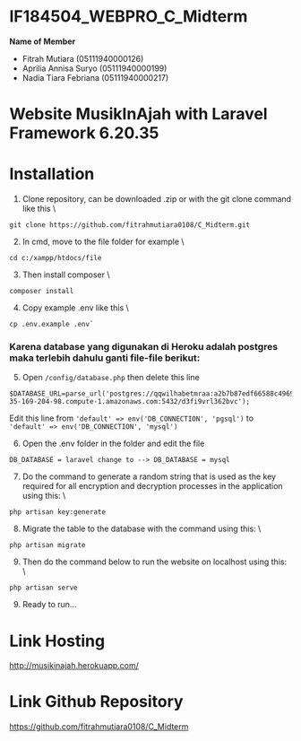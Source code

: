 # IF184504_WEBPRO_C_Midterm

**Name of Member**
- Fitrah Mutiara (05111940000126)
- Aprilia Annisa Suryo (05111940000199)
- Nadia Tiara Febriana (05111940000217)

# Website MusikInAjah with Laravel Framework 6.20.35 #

# Installation
1. Clone repository, can be downloaded .zip or with the git clone command like this \
```
git clone https://github.com/fitrahmutiara0108/C_Midterm.git
```
2. In cmd, move to the file folder for example \
```
cd c:/xampp/htdocs/file
```
3. Then install composer \
```
composer install
```
4. Copy example .env like this \
```
cp .env.example .env`
```
### Karena database yang digunakan di Heroku adalah postgres maka terlebih dahulu ganti file-file berikut:
5. Open `/config/database.php` then delete this line
```
$DATABASE_URL=parse_url('postgres://qqwilhabetmraa:a2b7b87edf66588c4969129e8a46bb5a5bee3364699aea4322c5ccf192e5c679@ec2-35-169-204-98.compute-1.amazonaws.com:5432/d3fi9vrl362bvc');
```
Edit this line from `'default' => env('DB_CONNECTION', 'pgsql')` to `'default' => env('DB_CONNECTION', 'mysql')`

6. Open the .env folder in the folder and edit the file 
```
DB_DATABASE = laravel change to --> DB_DATABASE = mysql
``` 
7. Do the command to generate a random string that is used as the key required for all encryption and decryption processes in the application using this: \
```
php artisan key:generate
```
8. Migrate the table to the database with the command using this: \
```
php artisan migrate 
```
9. Then do the command below to run the website on localhost using this: \
```
php artisan serve
```
9. Ready to run...

# Link Hosting
http://musikinajah.herokuapp.com/

# Link Github Repository
https://github.com/fitrahmutiara0108/C_Midterm
